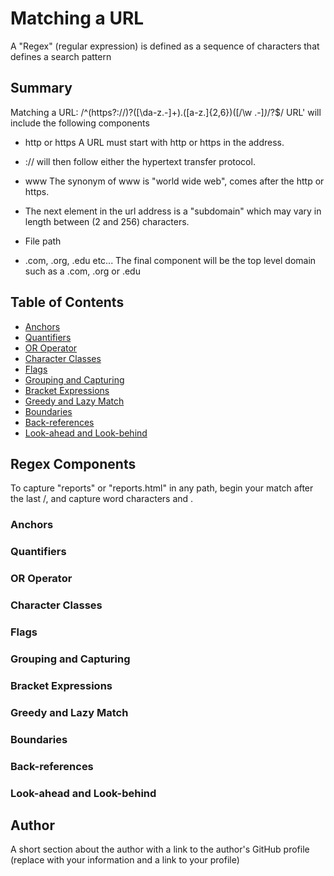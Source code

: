# Matching a URL

A "Regex" (regular expression) is defined as a sequence of characters that defines a search pattern 

## Summary

Matching a URL: /^(https?:\/\/)?([\da-z\.-]+)\.([a-z\.]{2,6})([\/\w \.-]*)*\/?$/
URL' will include the following components 

- http or https
    A URL must start with http or https in the address. 
- :// 
    will then follow either the hypertext transfer protocol. 
- www
    The synonym of www is "world wide web", comes after the http or https. 

- The next element in the url address is a "subdomain" which may vary in length between (2 and 256) characters. 
- File path 
- .com, .org, .edu etc...
    The final component will be the top level domain such as a .com, .org or .edu

## Table of Contents

- [Anchors](#anchors)
- [Quantifiers](#quantifiers)
- [OR Operator](#or-operator)
- [Character Classes](#character-classes)
- [Flags](#flags)
- [Grouping and Capturing](#grouping-and-capturing)
- [Bracket Expressions](#bracket-expressions)
- [Greedy and Lazy Match](#greedy-and-lazy-match)
- [Boundaries](#boundaries)
- [Back-references](#back-references)
- [Look-ahead and Look-behind](#look-ahead-and-look-behind)

## Regex Components
To capture "reports" or "reports.html" in any path, begin your match after the last /, and capture word characters and .
### Anchors

### Quantifiers

### OR Operator

### Character Classes

### Flags

### Grouping and Capturing

### Bracket Expressions

### Greedy and Lazy Match

### Boundaries

### Back-references

### Look-ahead and Look-behind

## Author

A short section about the author with a link to the author's GitHub profile (replace with your information and a link to your profile)
